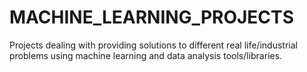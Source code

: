 # MACHINE_LEARNING_PROJECTS
Projects dealing with providing solutions  to different real life/industrial problems using machine learning  and data analysis tools/libraries.
